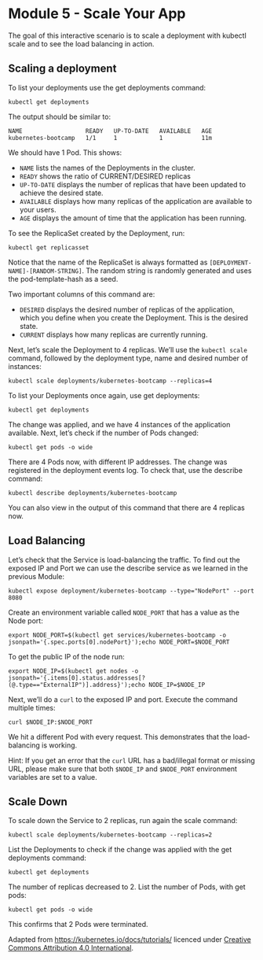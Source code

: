 # Module 5 - Scale Your App

The goal of this interactive scenario is to scale a deployment with kubectl scale and to see the load balancing in action.

## Scaling a deployment

To list your deployments use the get deployments command:

`kubectl get deployments`

The output should be similar to:

```
NAME                  READY   UP-TO-DATE   AVAILABLE   AGE
kubernetes-bootcamp   1/1     1            1           11m
```

We should have 1 Pod. This shows:
- `NAME` lists the names of the Deployments in the cluster.
- `READY` shows the ratio of CURRENT/DESIRED replicas
- `UP-TO-DATE` displays the number of replicas that have been updated to achieve the desired state.
- `AVAILABLE` displays how many replicas of the application are available to your users.
- `AGE` displays the amount of time that the application has been running.

To see the ReplicaSet created by the Deployment, run:

`kubectl get replicasset`

Notice that the name of the ReplicaSet is always formatted as `[DEPLOYMENT-NAME]-[RANDOM-STRING]`.
The random string is randomly generated and uses the pod-template-hash as a seed.

Two important columns of this command are:

- `DESIRED` displays the desired number of replicas of the application, which you define when you create the Deployment. This is the desired state.
- `CURRENT` displays how many replicas are currently running.

Next, let’s scale the Deployment to 4 replicas.
We’ll use the `kubectl scale` command, followed by the deployment type, name and desired number of instances:

`kubectl scale deployments/kubernetes-bootcamp --replicas=4`

To list your Deployments once again, use get deployments:

`kubectl get deployments`

The change was applied, and we have 4 instances of the application available.
Next, let’s check if the number of Pods changed:

`kubectl get pods -o wide`

There are 4 Pods now, with different IP addresses.
The change was registered in the deployment events log.
To check that, use the describe command:

`kubectl describe deployments/kubernetes-bootcamp`

You can also view in the output of this command that there are 4 replicas now.

## Load Balancing

Let’s check that the Service is load-balancing the traffic.
To find out the exposed IP and Port we can use the describe service as we learned in the previous Module:

`kubectl expose deployment/kubernetes-bootcamp --type="NodePort" --port 8080`

Create an environment variable called `NODE_PORT` that has a value as the Node port:

`export NODE_PORT=$(kubectl get services/kubernetes-bootcamp -o jsonpath='{.spec.ports[0].nodePort}');echo NODE_PORT=$NODE_PORT`

To get the public IP of the node run:

`export NODE_IP=$(kubectl get nodes -o jsonpath='{.items[0].status.addresses[?(@.type=="ExternalIP")].address}');echo NODE_IP=$NODE_IP`

Next, we’ll do a `curl` to the exposed IP and port.
Execute the command multiple times:

`curl $NODE_IP:$NODE_PORT`

We hit a different Pod with every request.
This demonstrates that the load-balancing is working.

Hint: If you get an error that the `curl` URL has a bad/illegal format or missing URL, please make sure that both `$NODE_IP` and `$NODE_PORT` environment variables are set to a value.

## Scale Down

To scale down the Service to 2 replicas, run again the scale command:

`kubectl scale deployments/kubernetes-bootcamp --replicas=2`

List the Deployments to check if the change was applied with the get deployments command:

`kubectl get deployments`

The number of replicas decreased to 2.
List the number of Pods, with get pods:

`kubectl get pods -o wide`

This confirms that 2 Pods were terminated.

Adapted from https://kubernetes.io/docs/tutorials/ licenced under [Creative Commons Attribution 4.0 International](https://github.com/kubernetes/website/blob/main/LICENSE).
